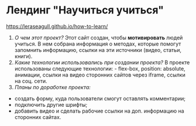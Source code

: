# Лендинг "Научиться учиться"
https://leraseagull.github.io/how-to-learn/
1. *О чем этот проект?* 
Этот сайт создан, чтобы **мотивировать** людей учиться. 
В нем собрана информация о методах, которые помогут запомнить информацию, ссылки на эти источники (видео, статьи, книги). 
2. *Какие технологии использовались при создании проекта?* 
В проекте использованы следующие технологии: - flex-box, position: absolute, анимации, ссылки на видео сторонних сайтов через iframe, ссылки на соц. сети. 
3. *Планы по доработке проекта:* 
* создать форму, куда пользователи смогут оставлять комментарии; 
* подключить другие шрифты; 
* добавить видео и сделать рабочие ссылки на доп. информацию на сторонних сайтах. 
